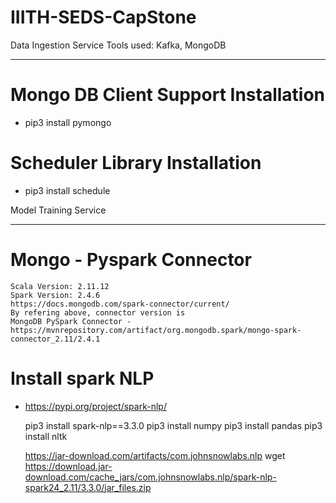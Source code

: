 # IIITH-SEDS-CapStone
Data Ingestion Service
Tools used: Kafka, MongoDB

---------------------------------
# Mongo DB Client Support Installation
- pip3 install pymongo

# Scheduler Library Installation
- pip3 install schedule

Model Training Service

-----------------------------------
# Mongo - Pyspark Connector
    Scala Version: 2.11.12
    Spark Version: 2.4.6
    https://docs.mongodb.com/spark-connector/current/
    By refering above, connector version is
    MongoDB PySpark Connector - https://mvnrepository.com/artifact/org.mongodb.spark/mongo-spark-connector_2.11/2.4.1

# Install spark NLP
- https://pypi.org/project/spark-nlp/

    pip3 install spark-nlp==3.3.0
    pip3 install numpy
    pip3 install pandas
    pip3 install nltk

    https://jar-download.com/artifacts/com.johnsnowlabs.nlp
    wget https://download.jar-download.com/cache_jars/com.johnsnowlabs.nlp/spark-nlp-spark24_2.11/3.3.0/jar_files.zip
